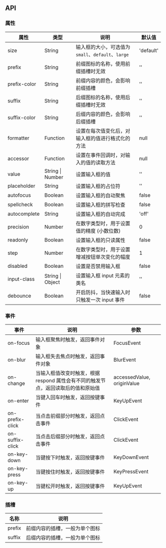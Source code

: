 ## API

### 属性

| 属性         | 类型             | 说明                                               | 默认值    |
| ------------ | ---------------- | -------------------------------------------------- | --------- |
| size         | String           | 输入框的大小，可选值为 `small`、`default`、`large` | 'default' |
| prefix       | String           | 前缀图标的名称，使用前缀插槽时无效                 | ''        |
| prefix-color | String           | 前缀内容的颜色，会影响前缀插槽                     | ''        |
| suffix       | String           | 后缀图标的名称，使用后缀插槽时无效                 | ''        |
| suffix-color | String           | 后缀内容的颜色，会影响后缀插槽                     | ''        |
| formatter    | Function         | 设置在每次值变化后，对输入框的值进行格式化的方法   | null      |
| accessor     | Function         | 设置在事件回调时，对输入的值的读取方法             | null      |
| value        | String \| Number | 设置输入框的值                                     | ''        |
| placeholder  | String           | 设置输入框的占位符                                 | ''        |
| autofocus    | Boolean          | 设置输入框的自动聚焦                               | false     |
| spellcheck   | Boolean          | 设置输入框的拼写检查                               | false     |
| autocomplete | String           | 设置输入框的自动完成                               | 'off'     |
| precision    | Number           | 在数字类型时，用于设置值的精度 (小数位数)          | 0         |
| readonly     | Boolean          | 设置输入框的只读属性                               | false     |
| step         | Number           | 在数字类型时，用于设置增减按钮单次变化的幅度       | 1         |
| disabled     | Boolean          | 设置是否禁用输入框                                 | false     |
| input-class  | String \| Object | 设置输入框 input 元素的类名                        | ''        |
| debounce     | Boolean          | 开启防抖，当快速输入时只触发一次 input 事件        | false     |

### 事件

| 事件            | 说明                                                                              | 参数                       |
| --------------- | --------------------------------------------------------------------------------- | -------------------------- |
| on-focus        | 输入框聚焦时触发，返回事件对象                                                    | FocusEvent                 |
| on-blur         | 输入框失去焦点时触发，返回事件对象                                                | BlurEvent                  |
| on-change       | 当输入框值改变时触发，根据 respond 属性会有不同的触发节点，返回读取后的值和原始值 | accessedValue, originValue |
| on-enter        | 当键入回车时触发，返回按键事件                                                    | KeyUpEvent                 |
| on-prefix-click | 当点击前缀部分时触发，返回点击事件                                                | ClickEvent                 |
| on-suffix-click | 当点击后缀部分时触发，返回点击事件                                                | ClickEvent                 |
| on-key-down     | 当键按下时触发，返回按键事件                                                      | KeyDownEvent               |
| on-key-press    | 当键按住时触发，返回按键事件                                                      | KeyPressEvent              |
| on-key-up       | 当键松开时触发，返回按键事件                                                      | KeyUpEvent                 |

### 插槽

| 名称   | 说明                           |
| ------ | ------------------------------ |
| prefix | 前缀内容的插槽，一般为单个图标 |
| suffix | 后缀内容的插槽，一般为单个图标 |
